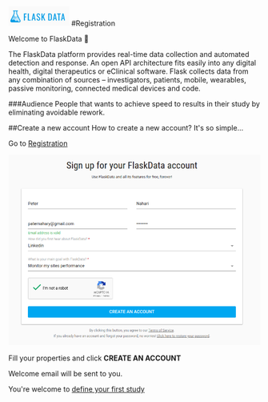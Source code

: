 <a href="https://www.flaskdata.io">![Screenshot](img/flaskdata_logo.PNG)</a>
#Registration

Welcome to FlaskData :tada:

The FlaskData platform provides real-time data collection and automated detection and response. An open API  architecture fits easily into any digital health, digital therapeutics or eClinical software.  Flask collects data from any combination of sources – investigators, patients, mobile, wearables, passive monitoring, connected medical devices and code.

###Audience
People that wants to achieve speed to results in their study by eliminating avoidable rework.

##Create a new account
How to create a new account? It's so simple...

Go to <a href="https://app.flaskdata.io/users/register">Registration</a>

![Screenshot](img/customer/registration_page.PNG) 

Fill your properties and click **CREATE AN ACCOUNT**

Welcome email will be sent to you.

You're welcome to [define your first study](./first_study.md#define-your-study)